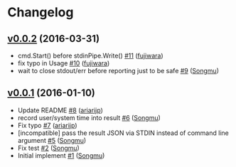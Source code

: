 # Changelog

## [v0.0.2](https://github.com/Songmu/horenso/compare/v0.0.1...v0.0.2) (2016-03-31)

* cmd.Start() before stdinPipe.Write() [#11](https://github.com/Songmu/horenso/pull/11) ([fujiwara](https://github.com/fujiwara))
* fix typo in Usage [#10](https://github.com/Songmu/horenso/pull/10) ([fujiwara](https://github.com/fujiwara))
* wait to close stdout/err before reporting just to be safe [#9](https://github.com/Songmu/horenso/pull/9) ([Songmu](https://github.com/Songmu))

## [v0.0.1](https://github.com/Songmu/horenso/compare/6c9c2a74...v0.0.1) (2016-01-10)

* Update README [#8](https://github.com/Songmu/horenso/pull/8) ([ariarijp](https://github.com/ariarijp))
* record user/system time into result [#6](https://github.com/Songmu/horenso/pull/6) ([Songmu](https://github.com/Songmu))
* Fix typo [#7](https://github.com/Songmu/horenso/pull/7) ([ariarijp](https://github.com/ariarijp))
* [incompatible] pass the result JSON via STDIN instead of command line argument [#5](https://github.com/Songmu/horenso/pull/5) ([Songmu](https://github.com/Songmu))
* Fix test [#2](https://github.com/Songmu/horenso/pull/2) ([Songmu](https://github.com/Songmu))
* Initial implement [#1](https://github.com/Songmu/horenso/pull/1) ([Songmu](https://github.com/Songmu))

